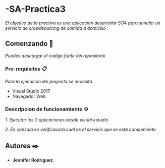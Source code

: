 # -SA-Practica3

_El objetivo de la practiva es una aplicacion desarrollar SOA para simular un servicio de crowdsourcing de comida a domicilio ._

## Comenzando 🚀

_Puedes descargar el codigo funte del repositorio_



### Pre-requisitos 📋

_Para la ejecucion del proyecto se necesita_
* Visual Studio 2017
* Navegador Web



### Descripcion de funcionamiento ⚙️

_1. Ejecutar las 3 aplicaciones desde visual estudio_

_2. En consola se verificacara cual es el servicio que se esta consumiento_


## Autores ✒️

* **Jennifer Rodriguez** 
